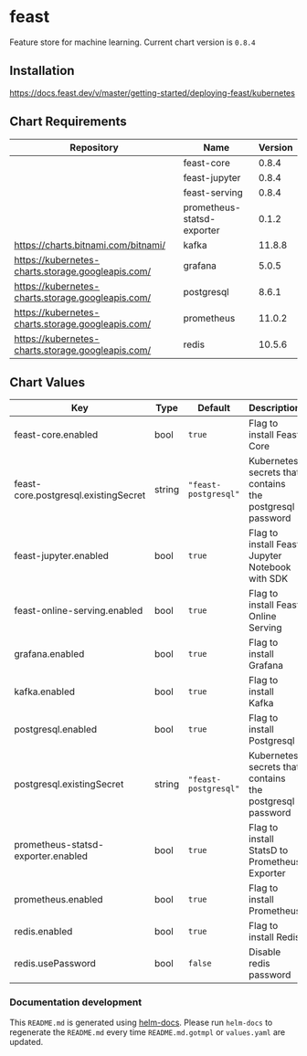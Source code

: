 feast
===== 

Feature store for machine learning. Current chart version is `0.8.4`

## Installation

https://docs.feast.dev/v/master/getting-started/deploying-feast/kubernetes

## Chart Requirements

| Repository | Name | Version |
|------------|------|---------|
|  | feast-core | 0.8.4 |
|  | feast-jupyter | 0.8.4 |
|  | feast-serving | 0.8.4 |
|  | prometheus-statsd-exporter | 0.1.2 |
| https://charts.bitnami.com/bitnami/ | kafka | 11.8.8 |
| https://kubernetes-charts.storage.googleapis.com/ | grafana | 5.0.5 |
| https://kubernetes-charts.storage.googleapis.com/ | postgresql | 8.6.1 |
| https://kubernetes-charts.storage.googleapis.com/ | prometheus | 11.0.2 |
| https://kubernetes-charts.storage.googleapis.com/ | redis | 10.5.6 |

## Chart Values

| Key | Type | Default | Description |
|-----|------|---------|-------------|
| feast-core.enabled | bool | `true` | Flag to install Feast Core |
| feast-core.postgresql.existingSecret | string | `"feast-postgresql"` | Kubernetes secrets that contains the postgresql password |
| feast-jupyter.enabled | bool | `true` | Flag to install Feast Jupyter Notebook with SDK |
| feast-online-serving.enabled | bool | `true` | Flag to install Feast Online Serving |
| grafana.enabled | bool | `true` | Flag to install Grafana |
| kafka.enabled | bool | `true` | Flag to install Kafka |
| postgresql.enabled | bool | `true` | Flag to install Postgresql |
| postgresql.existingSecret | string | `"feast-postgresql"` | Kubernetes secrets that contains the postgresql password |
| prometheus-statsd-exporter.enabled | bool | `true` | Flag to install StatsD to Prometheus Exporter |
| prometheus.enabled | bool | `true` | Flag to install Prometheus |
| redis.enabled | bool | `true` | Flag to install Redis |
| redis.usePassword | bool | `false` | Disable redis password |


### Documentation development

This `README.md` is generated using [helm-docs](https://github.com/norwoodj/helm-docs/).
Please run `helm-docs` to regenerate the `README.md` every time `README.md.gotmpl`
or `values.yaml` are updated.

